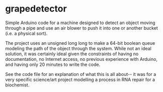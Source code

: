 grapedetector
=============

Simple Arduino code for a machine designed to detect an object moving through a pipe and use an air blower to 
push it into one or another bucket (i.e. a physical sort).

The project uses an unsigned long long to make a 64-bit boolean queue modeling the path of the object through
the system. While not an ideal solution, it was certainly ideal given the constraints of having no documentation, no
Internet access, no previous experience with Arduino, and having only 20 minutes to write the code. 

See the code file for an explanation of what this is all about-- it was for a very specific science/art project
modelling a process in RNA repair for a biochemist.
